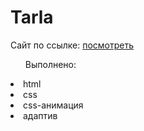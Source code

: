 <h1>Tarla</h1>
<p>Сайт по ссылке: <a href="https://inziliaziganshina.github.io/Tarla/">посмотреть</a></p>
<ul>Выполнено:</ul>
<li>html</li>
<li>css</li>
<li>css-анимация</li>
<!--<li>скролл</li>--!>
<!--<li>скролл</li>--!>
<li>адаптив</li>

